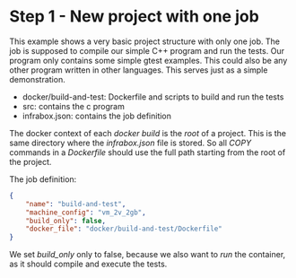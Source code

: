 Step 1 - New project with one job
=================================

This example shows a very basic project structure with only one job.
The job is supposed to compile our simple C++ program and run the tests.
Our program only contains some simple gtest examples. This could also be any
other program written in other languages. This serves just as a simple demonstration.

- docker/build-and-test: Dockerfile and scripts to build and run the tests
- src: contains the c program
- infrabox.json: contains the job definition

The docker context of each *docker build* is the *root* of a project. This is the
same directory where the *infrabox.json* file is stored. So all *COPY*
commands in a *Dockerfile* should use the full path starting from the root
of the project.

The job definition:
```json
{
    "name": "build-and-test",
    "machine_config": "vm_2v_2gb",
    "build_only": false,
    "docker_file": "docker/build-and-test/Dockerfile"
}
```

We set *build_only* only to false, because we also want to _run_ the container, as it should compile and execute the tests.
